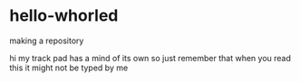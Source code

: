 # hello-whorled
making a repository

hi
my track pad has a mind of its own
so just remember that when you read this
it might not be typed by me
